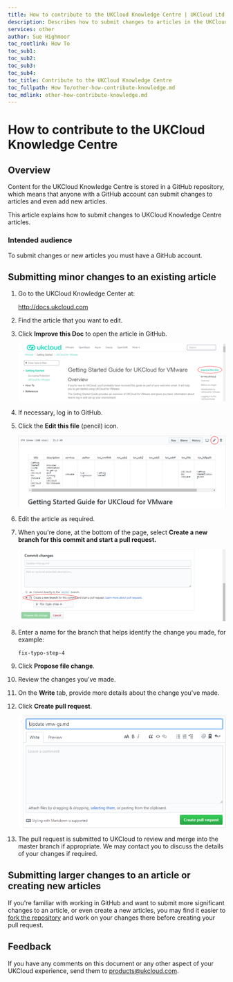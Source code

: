 ```yaml
---
title: How to contribute to the UKCloud Knowledge Centre | UKCloud Ltd
description: Describes how to submit changes to articles in the UKCloud Knowledge Centre and how to create new articles
services: other
author: Sue Highmoor
toc_rootlink: How To
toc_sub1: 
toc_sub2:
toc_sub3:
toc_sub4:
toc_title: Contribute to the UKCloud Knowledge Centre
toc_fullpath: How To/other-how-contribute-knowledge.md
toc_mdlink: other-how-contribute-knowledge.md
---
```


# How to contribute to the UKCloud Knowledge Centre

## Overview

Content for the UKCloud Knowledge Centre is stored in a GitHub repository, which means that anyone with a GitHub account can submit changes to articles and even add new articles.

This article explains how to submit changes to UKCloud Knowledge Centre articles.

### Intended audience

To submit changes or new articles you must have a GitHub account.

## Submitting minor changes to an existing article

1. Go to the UKCloud Knowledge Center at:

    <http://docs.ukcloud.com>

2. Find the article that you want to edit.

3. Click **Improve this Doc** to open the article in GitHub.

    ![Improve this Doc link](images/other-improve-doc.png)

4. If necessary, log in to GitHub.

5. Click the **Edit this file** (pencil) icon.

    ![Edit this file icon in GitHub](images/other-github-ico-edit.png)

6. Edit the article as required.

7. When you're done, at the bottom of the page, select **Create a new branch for this commit and start a pull request.**

    ![Create new branch option](images/other-github-new-branch.png)

8. Enter a name for the branch that helps identify the change you made, for example:

       fix-typo-step-4

9. Click **Propose file change**.

10. Review the changes you've made.

11. On the **Write** tab, provide more details about the change you've made.

12. Click **Create pull request**.

    ![Create pull request](images/other-github-pull-request.png)

13. The pull request is submitted to UKCloud to review and merge into the master branch if appropriate. We may contact you to discuss the details of your changes if required.

## Submitting larger changes to an article or creating new articles

If you're familiar with working in GitHub and want to submit more significant changes to an article, or even create a new articles, you may find it easier to [fork the repository](https://help.github.com/articles/fork-a-repo/) and work on your changes there before creating your pull request.

## Feedback

If you have any comments on this document or any other aspect of your UKCloud experience, send them to <products@ukcloud.com>.